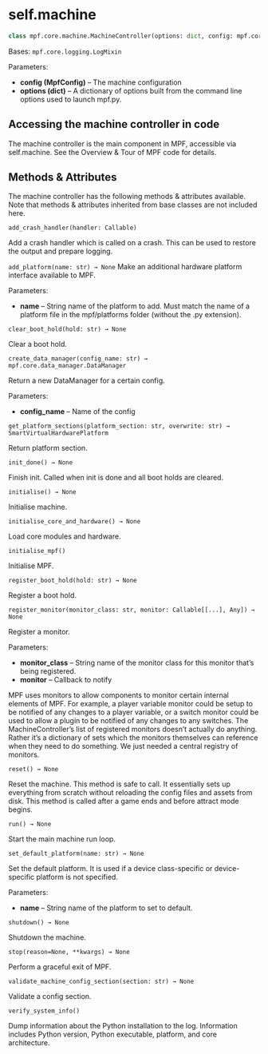 
# self.machine

``` python
class mpf.core.machine.MachineController(options: dict, config: mpf.core.config_loader.MpfConfig)
```

Bases: `mpf.core.logging.LogMixin`

Parameters:

* **config (MpfConfig)** – The machine configuration
* **options (dict)** – A dictionary of options built from the command line options used to launch mpf.py.

## Accessing the machine controller in code

The machine controller is the main component in MPF, accessible via self.machine. See the Overview & Tour of MPF code for details.

## Methods & Attributes

The machine controller has the following methods & attributes available. Note that methods & attributes inherited from base classes are not included here.

`add_crash_handler(handler: Callable)`

Add a crash handler which is called on a crash. This can be used to restore the output and prepare logging.

`add_platform(name: str) → None`
Make an additional hardware platform interface available to MPF.

Parameters:

* **name** – String name of the platform to add. Must match the name of a platform file in the mpf/platforms folder (without the .py extension).

`clear_boot_hold(hold: str) → None`

Clear a boot hold.

`create_data_manager(config_name: str) → mpf.core.data_manager.DataManager`

Return a new DataManager for a certain config.

Parameters:

* **config_name** – Name of the config

`get_platform_sections(platform_section: str, overwrite: str) → SmartVirtualHardwarePlatform`

Return platform section.

`init_done() → None`

Finish init. Called when init is done and all boot holds are cleared.

`initialise() → None`

Initialise machine.

`initialise_core_and_hardware() → None`

Load core modules and hardware.

`initialise_mpf()`

Initialise MPF.

`register_boot_hold(hold: str) → None`

Register a boot hold.

`register_monitor(monitor_class: str, monitor: Callable[[...], Any]) → None`

Register a monitor.

Parameters:

* **monitor_class** – String name of the monitor class for this monitor that’s being registered.
* **monitor** – Callback to notify

MPF uses monitors to allow components to monitor certain internal elements of MPF. For example, a player variable monitor could be setup to be notified of any changes to a player variable, or a switch monitor could be used to allow a plugin to be notified of any changes to any switches. The MachineController’s list of registered monitors doesn’t actually do anything. Rather it’s a dictionary of sets which the monitors themselves can reference when they need to do something. We just needed a central registry of monitors.

`reset() → None`

Reset the machine. This method is safe to call. It essentially sets up everything from scratch without reloading the config files and assets from disk. This method is called after a game ends and before attract mode begins.

`run() → None`

Start the main machine run loop.

`set_default_platform(name: str) → None`

Set the default platform. It is used if a device class-specific or device-specific platform is not specified.

Parameters:

* **name** – String name of the platform to set to default.

`shutdown() → None`

Shutdown the machine.

`stop(reason=None, **kwargs) → None`

Perform a graceful exit of MPF.

`validate_machine_config_section(section: str) → None`

Validate a config section.

`verify_system_info()`

Dump information about the Python installation to the log. Information includes Python version, Python executable, platform, and core architecture.
